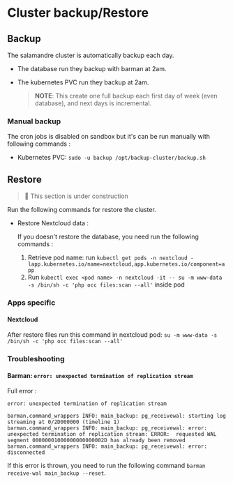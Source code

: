 # Cluster backup/Restore

## Backup

The salamandre cluster is automatically backup each day.

- The database run they backup with barman at 2am.
- The kubernetes PVC run they backup at 2am.

  > **NOTE**: This create one full backup each first day of week (even database), and next days is incremental.

### Manual backup

The cron jobs is disabled on sandbox but it's can be run manually with following commands :

- Kubernetes PVC: `sudo -u backup /opt/backup-cluster/backup.sh`

## Restore

> 🚧 This section is under construction

Run the following commands for restore the cluster.

- Restore Nextcloud data :

  If you doesn't restore the database, you need run the following commands :

  1. Retrieve pod name: run `kubectl get pods -n nextcloud -lapp.kubernetes.io/name=nextcloud,app.kubernetes.io/component=app`
  2. Run `kubectl exec <pod name> -n nextcloud -it -- su -m www-data -s /bin/sh -c 'php occ files:scan --all'` inside pod

### Apps specific

#### Nextcloud

After restore files run this command in nextcloud pod: `su -m www-data -s /bin/sh -c 'php occ files:scan --all'`

### Troubleshooting

#### Barman: `error: unexpected termination of replication stream`

Full error :

```log
error: unexpected termination of replication stream

barman.command_wrappers INFO: main_backup: pg_receivewal: starting log streaming at 0/2D000000 (timeline 1)
barman.command_wrappers INFO: main_backup: pg_receivewal: error: unexpected termination of replication stream: ERROR:  requested WAL segment 00000001000000000000002D has already been removed
barman.command_wrappers INFO: main_backup: pg_receivewal: error: disconnected
```

If this error is thrown, you need to run the following command `barman receive-wal main_backup --reset`.
